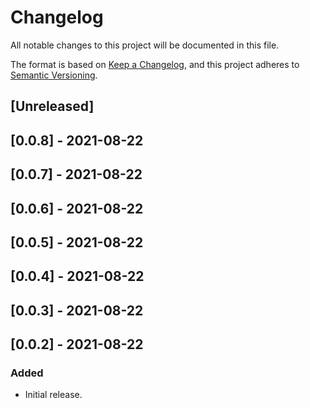 # Changelog

All notable changes to this project will be documented in this file.

The format is based on [Keep a Changelog](https://keepachangelog.com/en/1.0.0/),
and this project adheres to [Semantic Versioning](https://semver.org/spec/v2.0.0.html).

## [Unreleased]

## [0.0.8] - 2021-08-22

## [0.0.7] - 2021-08-22

## [0.0.6] - 2021-08-22

## [0.0.5] - 2021-08-22

## [0.0.4] - 2021-08-22

## [0.0.3] - 2021-08-22

## [0.0.2] - 2021-08-22

### Added
- Initial release.

